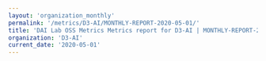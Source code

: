 ```yaml
---
layout: 'organization_monthly'
permalink: '/metrics/D3-AI/MONTHLY-REPORT-2020-05-01/'
title: 'DAI Lab OSS Metrics Metrics report for D3-AI | MONTHLY-REPORT-2020-05-01'
organization: 'D3-AI'
current_date: '2020-05-01'
---
```

